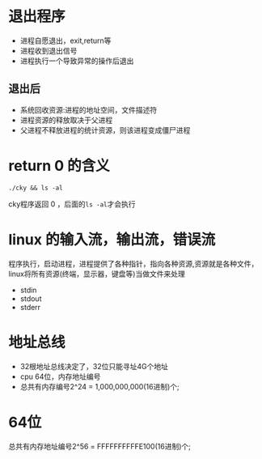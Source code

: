 # 退出程序
- 进程自愿退出，exit,return等
- 进程收到退出信号
- 进程执行一个导致异常的操作后退出

## 退出后
- 系统回收资源:进程的地址空间，文件描述符
- 进程资源的释放取决于父进程
- 父进程不释放进程的统计资源，则该进程变成僵尸进程

# return 0 的含义
```
./cky && ls -al
```
cky程序返回 0 ，后面的`ls -al`才会执行


# linux 的输入流，输出流，错误流
程序执行，启动进程，进程提供了各种指针，指向各种资源,资源就是各种文件，linux将所有资源(终端，显示器，键盘等)当做文件来处理
- stdin
- stdout
- stderr

# 地址总线
- 32根地址总线决定了，32位只能寻址4G个地址
- cpu 64位，内存地址编号
- 总共有内存编号2^24 = 1,000,000,000(16进制)个;

# 64位
总共有内存地址编号2^56 = FFFFFFFFFFE100(16进制)个;
